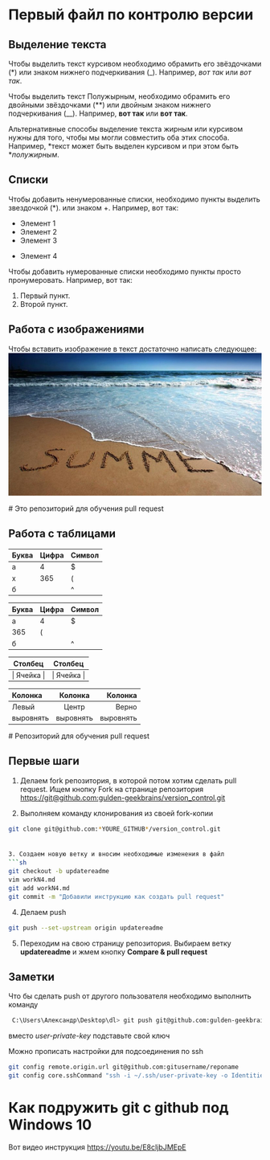# Первый файл по контролю версии

## Выделение текста

Чтобы выделить текст курсивом необходимо обрамить его звёздочками (*) или знаком нижнего подчеркивания (_).
Например, *вот так* или *вот так*.

Чтобы выделить текст Полужырным, необходимо обрамить его двойными звёздочками (**) или двойным знаком нижнего подчеркивания (__).
Например, **вот так** или **вот так**.

Альтернативные способы выделение текста жирным или курсивом нужны для того, чтобы мы могли совместить оба этих способа. Например, *текст может быть выделен курсивом и при этом быть **полужирным*.

## Списки

Чтобы добавить ненумерованные списки, необходимо пункты выделить звездочкой (*). или знаком +.
Например, вот так:

* Элемент 1
* Элемент 2
* Элемент 3

+ Элемент 4

Чтобы добавить нумерованные списки необходимо пункты просто пронумеровать.
Например, вот так:

 1. Первый пункт.
 2. Второй пункт.

## Работа с изображениями

 Чтобы вставить изображение в текст достаточно написать следующее:
 ![Uploading leto.jpg… (cpttqf0sq)](leto.jpg)

﻿# Это репозиторий для обучения pull request

## Работа с таблицами

Буква | Цифра | Символ
------ | ------|----------
а | 4 | $
х | 365 | (
б | | ^  

Буква|Цифра|Символ
---|---|---
а|4|$
|365|(
б| |^  

Столбец | Столбец
------ | ------
\| Ячейка \| | \| Ячейка \|  

Колонка | Колонка | Колонка
:----- | :----: | -----:
Левый | Центр | Верно
выровнять | выровнять | выровнять

﻿# Репозиторий для обучения pull request

## Первые шаги

1. Делаем fork репозитория, в которой потом хотим сделать pull request. Ищем кнопку Fork на странице репозитория <https://git@github.com:gulden-geekbrains/version_control.git>

2. Выполняем команду клонирования из своей fork-копии

```sh
git clone git@github.com:*YOURE_GITHUB*/version_control.git


3. Создаем новую ветку и вносим необходимые изменения в файл
```sh
git checkout -b updatereadme
vim workN4.md
git add workN4.md
git commit -m "Добавили инструкцию как создать pull request"
```

4. Делаем push  

```sh
git push --set-upstream origin updatereadme
```

5. Переходим на свою страницу репозитория. Выбираем ветку **updatereadme** и жмем кнопку **Compare & pull request**

## Заметки

Что бы сделать push от другого пользователя необходимо выполнить команду

```sh
 C:\Users\Александр\Desktop\dl> git push git@github.com:gulden-geekbrains/version_control.git
```

вместо *user-private-key* подставьте свой ключ

Можно прописать настройки для подсоединения по ssh

```sh
git config remote.origin.url git@github.com:gitusername/reponame
git config core.sshCommand "ssh -i ~/.ssh/user-private-key -o IdentitiesOnly=yes"
```

# Как подружить git с github под Windows 10

Вот видео инструкция <https://youtu.be/E8cIjbJMEpE>

